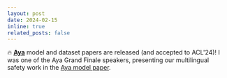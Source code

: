 ```yaml
---
layout: post
date: 2024-02-15
inline: true
related_posts: false
---
```


🔥 **[Aya](https://cohere.com/research/aya)** model and dataset papers are released (and accepted to ACL'24)! I was one of the Aya Grand Finale speakers, presenting our multilingual safety work in the [Aya model paper](https://arxiv.org/abs/2402.07827). 